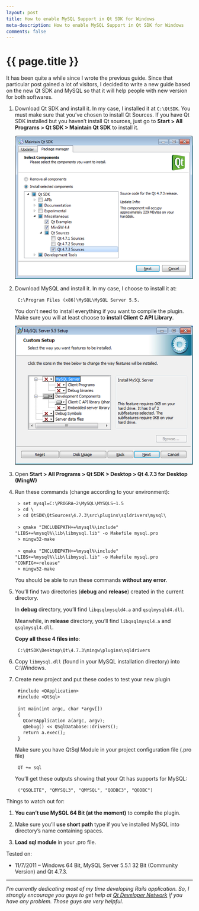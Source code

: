 ```yaml
---
layout: post
title: How to enable MySQL Support in Qt SDK for Windows
meta-description: How to enable MySQL Support in Qt SDK for Windows
comments: false
---
```


# {{ page.title }}

It has been quite a while since I wrote the previous guide. Since that particular post gained a lot of visitors, I decided to write a new guide based on the new Qt SDK and MySQL so that it will help people with new version for both softwares.

1. Download Qt SDK and install it. In my case, I installed it at `C:\QtSDK`. You must make sure that you’ve chosen to install Qt Sources. If you have Qt SDK installed but you haven’t install Qt sources, just go to **Start > All Programs > Qt SDK > Maintain Qt SDK** to install it.

	![alt text](/images/2011-07-11-qt.png "")

1. Download MySQL and install it. In my case, I choose to install it at:

		C:\Program Files (x86)\MySQL\MySQL Server 5.5. 

	You don’t need to install everything if you want to compile the plugin. Make sure you will at least choose to **install Client C API Library**.

	![alt text](/images/2011-07-11-mysql.png "")


1. Open **Start > All Programs > Qt SDK > Desktop > Qt 4.7.3 for Desktop (MingW)**

1. Run these commands (change according to your environment):

		> set mysql=C:\PROGRA~2\MySQL\MYSQLS~1.5
		> cd \
		> cd QtSDK\QtSources\4.7.3\src\plugins\sqldrivers\mysql\
		
		> qmake "INCLUDEPATH+=%mysql%\include" "LIBS+=%mysql%\lib\libmysql.lib" -o Makefile mysql.pro
		> mingw32-make
		
		> qmake "INCLUDEPATH+=%mysql%\include" "LIBS+=%mysql%\lib\libmysql.lib" -o Makefile mysql.pro "CONFIG+=release"
		> mingw32-make

	You should be able to run these commands **without any error**.

1. You’ll find two directories (**debug** and **release**) created in the current directory. 

	In **debug** directory, you’ll find `libqsqlmysqld4.a` and `qsqlmysqld4.dll`. 

	Meanwhile, in **release** directory, you’ll find `libqsqlmysql4.a` and `qsqlmysql4.dll`. 

	**Copy all these 4 files into**:

		C:\QtSDK\Desktop\Qt\4.7.3\mingw\plugins\sqldrivers

1. Copy `libmysql.dll` (found in your MySQL installation directory) into C:\Windows.

1. Create new project and put these codes to test your new plugin

		#include <QApplication>
		#include <QtSql>
		
		int main(int argc, char *argv[])
		{
		  QCoreApplication a(argc, argv);
		  qDebug() << QSqlDatabase::drivers();
		  return a.exec();
		}

	Make sure you have QtSql Module in your project configuration file (.pro file)

		QT += sql

	You’ll get these outputs showing that your Qt has supports for MySQL:

		("QSQLITE", "QMYSQL3", "QMYSQL", "QODBC3", "QODBC")

Things to watch out for:

1. **You can’t use MySQL 64 Bit (at the moment)** to compile the plugin.

1. Make sure you’ll **use short path** type if you’ve installed MySQL into directory’s name containing spaces.

1. **Load sql module** in your .pro file.

Tested on:

* 11/7/2011 – Windows 64 Bit, MySQL Server 5.5.1 32 Bit (Community Version) and Qt 4.7.3.

---

*I’m currently dedicating most of my time developing Rails application. So, I strongly encourage you guys to get help at [Qt Developer Network](http://developer.qt.nokia.com/) if you have any problem. Those guys are very helpful.*
